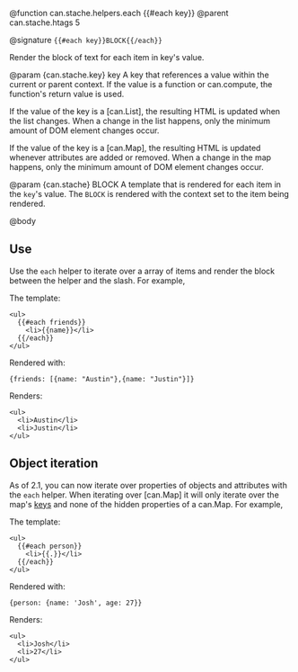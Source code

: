 @function can.stache.helpers.each {{#each key}}
@parent can.stache.htags 5

@signature `{{#each key}}BLOCK{{/each}}`

Render the block of text for each item in key's value.

@param {can.stache.key} key A key that references a value within the current or parent
context. If the value is a function or can.compute, the function's
return value is used.

If the value of the key is a [can.List], the resulting HTML is updated when the
list changes. When a change in the list happens, only the minimum amount of DOM
element changes occur.

If the value of the key is a [can.Map], the resulting HTML is updated whenever
attributes are added or removed. When a change in the map happens, only
the minimum amount of DOM element changes occur.

@param {can.stache} BLOCK A template that is rendered for each item in
the `key`'s value. The `BLOCK` is rendered with the context set to the item being rendered.

@body

## Use

Use the `each` helper to iterate over a array
of items and render the block between the helper and the slash. For example,

The template:

    <ul>
      {{#each friends}}
        <li>{{name}}</li>
      {{/each}}
    </ul>

Rendered with:

    {friends: [{name: "Austin"},{name: "Justin"}]}

Renders:

    <ul>
      <li>Austin</li>
      <li>Justin</li>
    </ul>

## Object iteration

As of 2.1, you can now iterate over properties of objects and attributes with
the `each` helper. When iterating over [can.Map] it will only iterate over the
map's [keys](can.Map.keys.html) and none of the hidden properties of a can.Map. For example,

The template:

    <ul>
      {{#each person}}
        <li>{{.}}</li>
      {{/each}}
    </ul>

Rendered with:

    {person: {name: 'Josh', age: 27}}

Renders:

    <ul>
      <li>Josh</li>
      <li>27</li>
    </ul>
